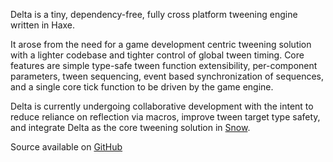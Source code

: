 Delta is a tiny, dependency-free, fully cross platform tweening engine written in Haxe.  

It arose from the need for a game development centric tweening solution with a lighter codebase and tighter control of global tween timing. Core features are simple type-safe tween function extensibility, per-component parameters, tween sequencing, event based synchronization of sequences, and a single core tick function to be driven by the game engine.  

Delta is currently undergoing collaborative development with the intent to reduce reliance on reflection via macros, improve tween target type safety, and integrate Delta as the core tweening solution in [Snow](http://underscorediscovery.github.io/snow/).

Source available on [GitHub](https://github.com/furusystems/Delta)
